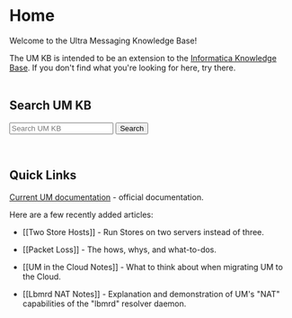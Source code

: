 # Home
Welcome to the Ultra Messaging Knowledge Base!

The UM KB is intended to be an extension to the
[Informatica Knowledge Base](https://knowledge.informatica.com/).
If you don't find what you're looking for here, try there.
<br><br>

## Search UM KB

<form action="https://www.google.com/search" method="get">
  <input type="hidden" name="q" value="site:https://ultramessaging.github.io/um_kb/html">
  <input type="text" name="q" placeholder="Search UM KB">
  <input type="submit" value="Search">
</form>
<br>

## Quick Links

[Current UM documentation](https://ultramessaging.github.io/currdoc/) - official documentation.

Here are a few recently added articles:

* [[Two Store Hosts]] - Run Stores on two servers instead of three.

* [[Packet Loss]] - The hows, whys, and what-to-dos.

* [[UM in the Cloud Notes]] - What to think about when migrating UM to the Cloud.

* [[Lbmrd NAT Notes]] - Explanation and demonstration of UM's "NAT" capabilities of the "lbmrd" resolver daemon.
